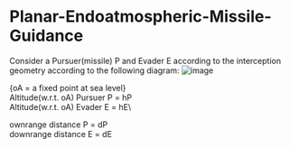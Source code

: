 # Planar-Endoatmospheric-Missile-Guidance

Consider a Pursuer(missile) P and Evader E according to the interception geometry according to the following diagram:
![image](https://user-images.githubusercontent.com/86003669/210012410-5225b244-c085-4498-a38c-44cbca16a706.png)

{oA = a fixed point at sea level}\
Altitude(w.r.t. oA) Pursuer P = hP\
Altitude(w.r.t. oA) Evader E = hE\


ownrange distance P = dP\
downrange distance E = dE 

